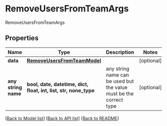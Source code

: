 # RemoveUsersFromTeamArgs

RemoveUsersFromTeamArgs

## Properties
Name | Type | Description | Notes
------------ | ------------- | ------------- | -------------
**data** | [**RemoveUsersFromTeamModel**](RemoveUsersFromTeamModel.md) |  | [optional] 
**any string name** | **bool, date, datetime, dict, float, int, list, str, none_type** | any string name can be used but the value must be the correct type | [optional]

[[Back to Model list]](../README.md#documentation-for-models) [[Back to API list]](../README.md#documentation-for-api-endpoints) [[Back to README]](../README.md)


